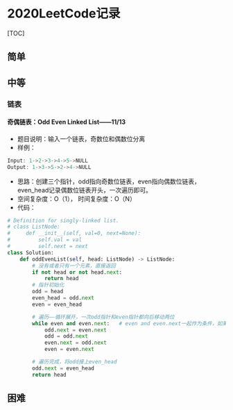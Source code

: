 # 2020LeetCode记录

[TOC]

## 简单

## 中等

### 链表

#### 奇偶链表：Odd Even Linked List——11/13

- 题目说明：输入一个链表，奇数位和偶数位分离
- 样例：
```c
Input: 1->2->3->4->5->NULL
Output: 1->3->5->2->4->NULL
```
- 思路：创建三个指针，odd指向奇数位链表，even指向偶数位链表，even_head记录偶数位链表开头，一次遍历即可。
- 空间复杂度：O（1）， 时间复杂度：O（N）
- 代码：
```python
# Definition for singly-linked list.
# class ListNode:
#     def __init__(self, val=0, next=None):
#         self.val = val
#         self.next = next
class Solution:
    def oddEvenList(self, head: ListNode) -> ListNode:
        # 没有或者只有一个元素，直接返回
        if not head or not head.next:
            return head
        # 指针初始化
        odd = head
        even_head = odd.next
        even = even_head

        # 遍历——循环展开，一次odd指针和even指针都向后移动两位
        while even and even.next:   # even and even.next一起作为条件，如果even==none，不会执行even.next
            odd.next = even.next
            odd = odd.next
            even.next = odd.next
            even = even.next

        # 遍历完成，将odd接上even_head
        odd.next = even_head
        return head
```



## 困难



